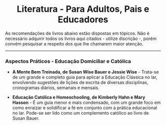 <h1 align="center">Literatura - Para Adultos, Pais e Educadores</h1>

As recomendações de livros abaixo estão dispostas em tópicos. Não é necessário adquirir todos os livros aqui citados - utilize discrição -, porém convém pesquisar a respeito dos que lhe chamarem maior atenção.

---

### Aspectos Práticos - Educação Domiciliar e Católica

- **A Mente Bem Treinada, de Susan Wise Bauer e Jessie Wise** - Trata-se de um grande e completo guia para aplicar a Educação Clássica no lar, envolvendo sugestões de lições de escrita de diversas disciplinas, cronogramas diários, semanais e mensais.

- **Educação Católica e Homeschooling, de Kimberly Hahn e Mary Hasson** - É um guia menor e mais condensado, com um grande foco em como enraizar e solidificar a fé em conjunto com a prática educacional no lar. Pode-se ser lido como um complemento católico ao livro de Susan Bauer.
